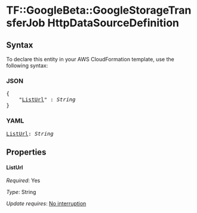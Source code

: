 # TF::GoogleBeta::GoogleStorageTransferJob HttpDataSourceDefinition

## Syntax

To declare this entity in your AWS CloudFormation template, use the following syntax:

### JSON

<pre>
{
    "<a href="#listurl" title="ListUrl">ListUrl</a>" : <i>String</i>
}
</pre>

### YAML

<pre>
<a href="#listurl" title="ListUrl">ListUrl</a>: <i>String</i>
</pre>

## Properties

#### ListUrl

_Required_: Yes

_Type_: String

_Update requires_: [No interruption](https://docs.aws.amazon.com/AWSCloudFormation/latest/UserGuide/using-cfn-updating-stacks-update-behaviors.html#update-no-interrupt)

